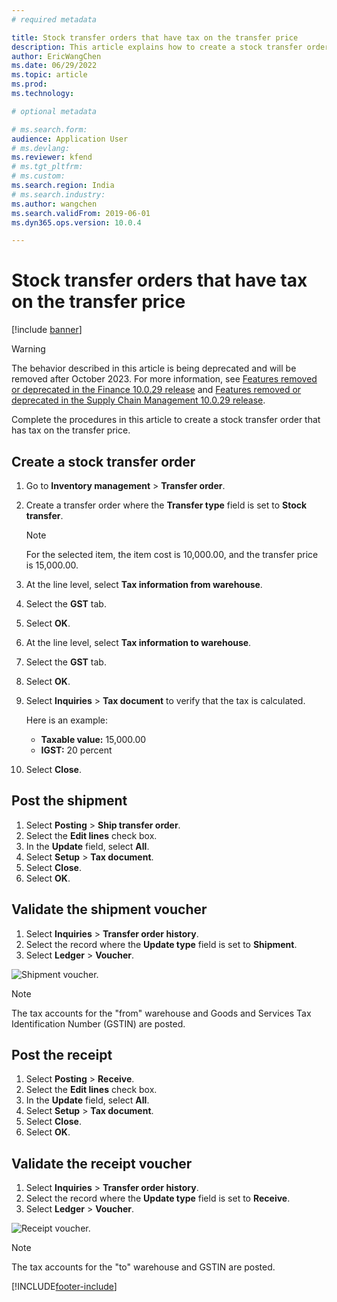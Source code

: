 ```yaml
---
# required metadata

title: Stock transfer orders that have tax on the transfer price
description: This article explains how to create a stock transfer order that has tax on the transfer price.
author: EricWangChen
ms.date: 06/29/2022
ms.topic: article
ms.prod: 
ms.technology: 

# optional metadata

# ms.search.form: 
audience: Application User
# ms.devlang: 
ms.reviewer: kfend
# ms.tgt_pltfrm: 
# ms.custom: 
ms.search.region: India
# ms.search.industry: 
ms.author: wangchen
ms.search.validFrom: 2019-06-01
ms.dyn365.ops.version: 10.0.4

---
```


# Stock transfer orders that have tax on the transfer price

[!include [banner](../includes/banner.md)]

> [!WARNING]
> The behavior described in this article is being deprecated and will be removed after October 2023. 
> For more information, see [Features removed or deprecated in the Finance 10.0.29 release](../../finance/get-started/removed-deprecated-features-finance.md) and [Features removed or deprecated in the Supply Chain Management 10.0.29 release](../../supply-chain/get-started/removed-deprecated-features-scm-updates.md).


Complete the procedures in this article to create a stock transfer order that has tax on the transfer price.

## Create a stock transfer order

1. Go to **Inventory management** \> **Transfer order**.
2. Create a transfer order where the **Transfer type** field is set to **Stock transfer**.

    > [!NOTE]
    > For the selected item, the item cost is 10,000.00, and the transfer price is 15,000.00.

3. At the line level, select **Tax information from warehouse**.
4. Select the **GST** tab.
5. Select **OK**.
6. At the line level, select **Tax information to warehouse**.
7. Select the **GST** tab.
8. Select **OK**.
9. Select **Inquiries** \> **Tax document** to verify that the tax is calculated.

    Here is an example:

    - **Taxable value:** 15,000.00
    - **IGST:** 20 percent

10. Select **Close**.

## Post the shipment

1. Select **Posting** \> **Ship transfer order**.
2. Select the **Edit lines** check box.
3. In the **Update** field, select **All**.
4. Select **Setup** \> **Tax document**.
5. Select **Close**.
6. Select **OK**.

## Validate the shipment voucher

1. Select **Inquiries** \> **Transfer order history**.
2. Select the record where the **Update type** field is set to **Shipment**.
3. Select **Ledger** \> **Voucher**.

![Shipment voucher.](media/Annotation-2019-05-21-105500.png)

> [!NOTE]
> The tax accounts for the "from" warehouse and Goods and Services Tax Identification Number (GSTIN) are posted.

## Post the receipt

1. Select **Posting** \> **Receive**.
2. Select the **Edit lines** check box.
3. In the **Update** field, select **All**.
4. Select **Setup** \> **Tax document**.
5. Select **Close**.
6. Select **OK**.

## Validate the receipt voucher

1. Select **Inquiries** \> **Transfer order history**.
2. Select the record where the **Update type** field is set to **Receive**.
3. Select **Ledger** \> **Voucher**.

![Receipt voucher.](media/Annotation-2019-05-21-105611.png)

> [!NOTE]
> The tax accounts for the "to" warehouse and GSTIN are posted.


[!INCLUDE[footer-include](../../includes/footer-banner.md)]
